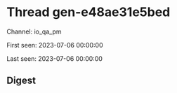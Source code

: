 # Thread gen-e48ae31e5bed
Channel: io_qa_pm

First seen: 2023-07-06 00:00:00

Last seen: 2023-07-06 00:00:00

## Digest


